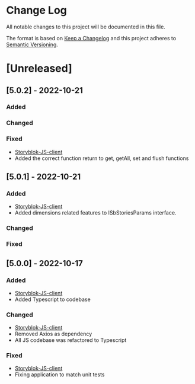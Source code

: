 
# Change Log
All notable changes to this project will be documented in this file.
 
The format is based on [Keep a Changelog](http://keepachangelog.com/)
and this project adheres to [Semantic Versioning](http://semver.org/).
 
# [Unreleased]
 
## [5.0.2] - 2022-10-21
 
### Added
   
### Changed
 
### Fixed
- [Storyblok-JS-client](https://github.com/storyblok/storyblok-js-client)
- Added the correct function return to get, getAll, set and flush functions
 
## [5.0.1] - 2022-10-21
 
### Added
- [Storyblok-JS-client](https://github.com/storyblok/storyblok-js-client)
- Added dimensions related features to ISbStoriesParams interface.
   
### Changed
 
### Fixed

## [5.0.0] - 2022-10-17
 
### Added
- [Storyblok-JS-client](https://github.com/storyblok/storyblok-js-client)
- Added Typescript to codebase
   
### Changed
- [Storyblok-JS-client](https://github.com/storyblok/storyblok-js-client)
- Removed Axios as dependency
- All JS codebase was refactored to Typescript
 
### Fixed
- [Storyblok-JS-client](https://github.com/storyblok/storyblok-js-client)
- Fixing application to match unit tests

